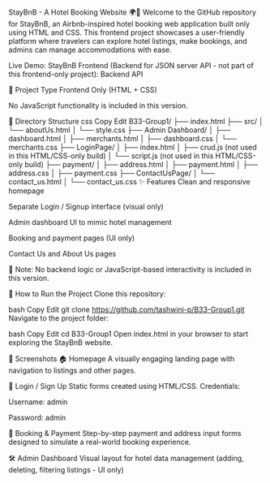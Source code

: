 StayBnB - A Hotel Booking Website 🌍🏨
Welcome to the GitHub repository for StayBnB, an Airbnb-inspired hotel booking web application built only using HTML and CSS. This frontend project showcases a user-friendly platform where travelers can explore hotel listings, make bookings, and admins can manage accommodations with ease.

Live Demo: StayBnB Frontend
(Backend for JSON server API - not part of this frontend-only project): Backend API

📁 Project Type
Frontend Only (HTML + CSS)

No JavaScript functionality is included in this version.

📂 Directory Structure
css
Copy
Edit
B33-Group1/
├── index.html
├── src/
│   └── aboutUs.html
│   └── style.css
├── Admin Dashboard/
│   ├── dashboard.html
│   ├── merchants.html
│   ├── dashboard.css
│   └── merchants.css
├── LoginPage/
│   ├── index.html
│   ├── crud.js (not used in this HTML/CSS-only build)
│   └── script.js (not used in this HTML/CSS-only build)
├── payment/
│   ├── address.html
│   ├── payment.html
│   ├── address.css
│   ├── payment.css
├── ContactUsPage/
│   └── contact_us.html
│   └── contact_us.css
✨ Features
Clean and responsive homepage

Separate Login / Signup interface (visual only)

Admin dashboard UI to mimic hotel management

Booking and payment pages (UI only)

Contact Us and About Us pages

🔔 Note: No backend logic or JavaScript-based interactivity is included in this version.

🚀 How to Run the Project
Clone this repository:

bash
Copy
Edit
git clone https://github.com/tashwini-p/B33-Group1.git
Navigate to the project folder:

bash
Copy
Edit
cd B33-Group1
Open index.html in your browser to start exploring the StayBnB website.

📸 Screenshots
🏠 Homepage
A visually engaging landing page with navigation to listings and other pages.

🔐 Login / Sign Up
Static forms created using HTML/CSS. Credentials:

Username: admin

Password: admin

🧾 Booking & Payment
Step-by-step payment and address input forms designed to simulate a real-world booking experience.

🛠 Admin Dashboard
Visual layout for hotel data management (adding, deleting, filtering listings - UI only)
